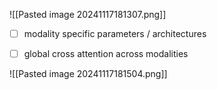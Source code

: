 ![[Pasted image 20241117181307.png]]


- [ ] modality specific parameters / architectures
- [ ] global cross attention across modalities



![[Pasted image 20241117181504.png]]